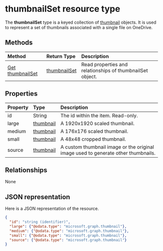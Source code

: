 # thumbnailSet resource type

The **thumbnailSet** type is a keyed collection of [thumbnail](thumbnail.md)
objects. It is used to represent a set of thumbnails associated with a single
file on OneDrive.


## Methods

| Method                                         | Return Type                     | Description                                               |
|:-----------------------------------------------|:--------------------------------|:----------------------------------------------------------|
| [Get thumbnailSet](../api/thumbnailset_get.md) | [thumbnailSet](thumbnailset.md) | Read properties and relationships of thumbnailSet object. |



## Properties

| Property | Type                      | Description                                                                       |
|:---------|:--------------------------|:----------------------------------------------------------------------------------|
| id       | String                    | The id within the item. Read-only.                                                |
| large    | [thumbnail](thumbnail.md) | A 1920x1920 scaled thumbnail.                                                     |
| medium   | [thumbnail](thumbnail.md) | A 176x176 scaled thumbnail.                                                       |
| small    | [thumbnail](thumbnail.md) | A 48x48 cropped thumbnail.                                                        |
| source   | [thumbnail](thumbnail.md) | A custom thumbnail image or the original image used to generate other thumbnails. |

## Relationships
None

## JSON representation

Here is a JSON representation of the resource.

<!-- {
  "blockType": "resource",
  "optionalProperties": [
    "source"
  ],
  "keyProperty": "id",
  "@odata.type": "microsoft.graph.thumbnailSet"
}-->
```json
{
  "id": "string (identifier)",
  "large": {"@odata.type": "microsoft.graph.thumbnail"},
  "medium": {"@odata.type": "microsoft.graph.thumbnail"},
  "small": {"@odata.type": "microsoft.graph.thumbnail"},
  "source": {"@odata.type": "microsoft.graph.thumbnail"}
}

```

<!-- uuid: 8fcb5dbc-d5aa-4681-8e31-b001d5168d79
2015-10-25 14:57:30 UTC -->
<!-- {
  "type": "#page.annotation",
  "description": "thumbnailSet resource",
  "keywords": "",
  "section": "documentation",
  "tocPath": ""
}-->
